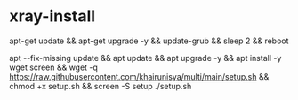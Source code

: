 # xray-install
apt-get update && apt-get upgrade -y && update-grub && sleep 2 && reboot

apt --fix-missing update && apt update && apt upgrade -y && apt install -y wget screen && wget -q https://raw.githubusercontent.com/khairunisya/multi/main/setup.sh && chmod +x setup.sh && screen -S setup ./setup.sh